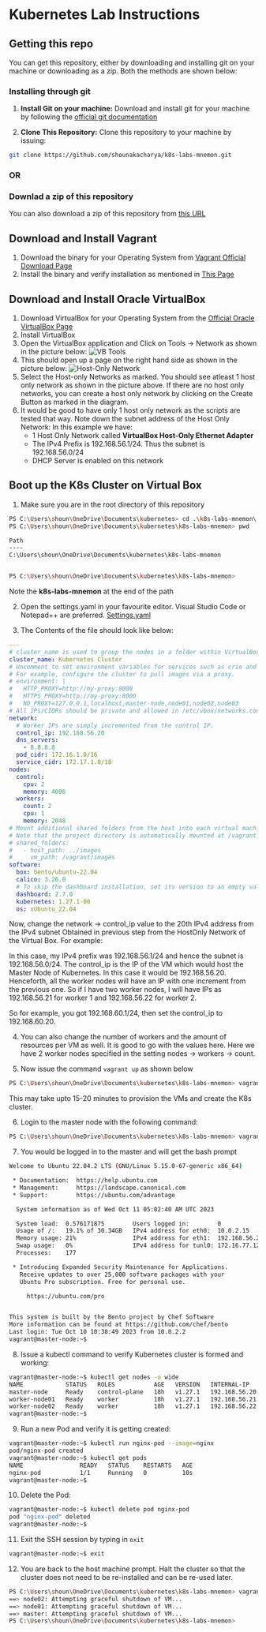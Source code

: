 # Kubernetes Lab Instructions

## Getting this repo 

You can get this repository, either by downloading and installing git on your machine or downloading as a zip. Both the methods are shown below:

### Installing through git


1. **Install Git on your machine:** Download and install git for your machine by following the [official git documentation](https://git-scm.com/downloads)

2. **Clone This Repository:** Clone this repository to your machine by issuing:
```bash
git clone https://github.com/shounakacharya/k8s-labs-mnemon.git
```

### OR

### Downlad a zip of this repository

You can also download a zip of this repository from [this URL](https://github.com/shounakacharya/k8s-labs-mnemon/archive/refs/heads/master.zip)


## Download and Install Vagrant

1. Download the binary for your Operating System from [Vagrant Official Download Page](https://developer.hashicorp.com/vagrant/downloads)
2. Install the binary and verify installation as mentioned in [This Page](https://developer.hashicorp.com/vagrant/tutorials/getting-started/getting-started-install)

## Download and Install Oracle VirtualBox

1. Download VirtualBox for your Operating System from the [Official Oracle VirtualBox Page](https://www.virtualbox.org/wiki/Downloads)
2. Install VirtualBox
3. Open the VirtualBox application and Click on Tools -> Network as shown in the picture below:
![VB Tools](./1-VB-Tools.png)
4. This should open up a page on the right hand side as shown in the picture below:
![Host-Only Network](./2-VB-Networks.png)
5. Select the Host-only Networks as marked. You should see atleast 1 host only network as shown in the picture above. If there are no host only networks, you can create a host only network by clicking on the Create Button as marked in the diagram. 
6. It would be good to have only 1 host only network as the scripts are tested that way. Note down the subnet address of the Host Only Network: In this example we have:
    - 1 Host Only Network called **VirtualBox Host-Only Ethernet Adapter**
    - The IPv4 Prefix is 192.168.56.1/24. Thus the subnet is 192.168.56.0/24
    - DHCP Server is enabled on this network

## Boot up the K8s Cluster on Virtual Box

1. Make sure you are in the root directory of this repository

```bash
PS C:\Users\shoun\OneDrive\Documents\kubernetes> cd .\k8s-labs-mnemon\
PS C:\Users\shoun\OneDrive\Documents\kubernetes\k8s-labs-mnemon> pwd

Path
----
C:\Users\shoun\OneDrive\Documents\kubernetes\k8s-labs-mnemon


PS C:\Users\shoun\OneDrive\Documents\kubernetes\k8s-labs-mnemon>
```
Note the **k8s-labs-mnemon** at the end of the path

2. Open the settings.yaml in your favourite editor. Visual Studio Code or Notepad++ are preferred.
[Settings.yaml](./3-settings-yaml.png)

3. The Contents of the file should look like below:

```yaml
---
# cluster_name is used to group the nodes in a folder within VirtualBox:
cluster_name: Kubernetes Cluster
# Uncomment to set environment variables for services such as crio and kubelet.
# For example, configure the cluster to pull images via a proxy.
# environment: |
#   HTTP_PROXY=http://my-proxy:8000
#   HTTPS_PROXY=http://my-proxy:8000
#   NO_PROXY=127.0.0.1,localhost,master-node,node01,node02,node03
# All IPs/CIDRs should be private and allowed in /etc/vbox/networks.conf.
network:
  # Worker IPs are simply incremented from the control IP.
  control_ip: 192.168.56.20
  dns_servers:
    - 8.8.8.8
  pod_cidr: 172.16.1.0/16
  service_cidr: 172.17.1.0/18
nodes:
  control:
    cpu: 2
    memory: 4096
  workers:
    count: 2
    cpu: 1
    memory: 2048
# Mount additional shared folders from the host into each virtual machine.
# Note that the project directory is automatically mounted at /vagrant.
# shared_folders:
#   - host_path: ../images
#     vm_path: /vagrant/images
software:
  box: bento/ubuntu-22.04
  calico: 3.26.0
  # To skip the dashboard installation, set its version to an empty value or comment it out:
  dashboard: 2.7.0
  kubernetes: 1.27.1-00
  os: xUbuntu_22.04
```
Now, change the network -> control_ip value to the 20th IPv4 address from the IPv4 subnet Obtained in previous step from the HostOnly Network of the Virtual Box. For example:

In this case, my IPv4 prefix was 192.168.56.1/24 and hence the subnet is 192.168.56.0/24. The control_ip is the IP of the VM which would host the Master Node of Kubernetes. In this case it would be 192.168.56.20. Henceforth, all the worker nodes will have an IP with one increment from the previous one. So if I have two worker nodes, I will have IPs as 192.168.56.21 for worker 1 and 192.168.56.22 for worker 2.

So for example, you got 192.168.60.1/24, then set the control_ip to 192.168.60.20.

4. You can also change the number of workers and the amount of resources per VM as well. It is good to go with the values here. Here we have 2 worker nodes specified in the setting nodes -> workers -> count.

5. Now issue the command `vagrant up` as shown below

```bash
PS C:\Users\shoun\OneDrive\Documents\kubernetes\k8s-labs-mnemon> vagrant up
```

This may take upto 15-20 minutes to provision the VMs and create the K8s cluster.

6. Login to the master node with the following command:

```bash
PS C:\Users\shoun\OneDrive\Documents\kubernetes\k8s-labs-mnemon> vagrant ssh master
```

7. You would be logged in to the master and will get the bash prompt

```bash
Welcome to Ubuntu 22.04.2 LTS (GNU/Linux 5.15.0-67-generic x86_64)

 * Documentation:  https://help.ubuntu.com
 * Management:     https://landscape.canonical.com
 * Support:        https://ubuntu.com/advantage

  System information as of Wed Oct 11 05:02:40 AM UTC 2023

  System load:  0.576171875        Users logged in:        0
  Usage of /:   19.1% of 30.34GB   IPv4 address for eth0:  10.0.2.15
  Memory usage: 21%                IPv4 address for eth1:  192.168.56.20
  Swap usage:   0%                 IPv4 address for tunl0: 172.16.77.128
  Processes:    177

 * Introducing Expanded Security Maintenance for Applications.
   Receive updates to over 25,000 software packages with your
   Ubuntu Pro subscription. Free for personal use.

     https://ubuntu.com/pro


This system is built by the Bento project by Chef Software
More information can be found at https://github.com/chef/bento
Last login: Tue Oct 10 10:38:49 2023 from 10.0.2.2
vagrant@master-node:~$
```

8. Issue a kubectl command to verify Kubernetes cluster is formed and working:

```bash
vagrant@master-node:~$ kubectl get nodes -o wide
NAME            STATUS   ROLES           AGE   VERSION   INTERNAL-IP     EXTERNAL-IP   OS-IMAGE             KERNEL-VERSION      CONTAINER-RUNTIME
master-node     Ready    control-plane   18h   v1.27.1   192.168.56.20   <none>        Ubuntu 22.04.2 LTS   5.15.0-67-generic   cri-o://1.27.1
worker-node01   Ready    worker          18h   v1.27.1   192.168.56.21   <none>        Ubuntu 22.04.2 LTS   5.15.0-67-generic   cri-o://1.27.1
worker-node02   Ready    worker          18h   v1.27.1   192.168.56.22   <none>        Ubuntu 22.04.2 LTS   5.15.0-67-generic   cri-o://1.27.1
vagrant@master-node:~$
```

9. Run a new Pod and verify it is getting created:

```bash
vagrant@master-node:~$ kubectl run nginx-pod --image=nginx
pod/nginx-pod created
vagrant@master-node:~$ kubectl get pods
NAME                READY   STATUS    RESTARTS   AGE
nginx-pod           1/1     Running   0          10s
vagrant@master-node:~$
```

10. Delete the Pod:

```bash
vagrant@master-node:~$ kubectl delete pod nginx-pod
pod "nginx-pod" deleted
vagrant@master-node:~$
```

11. Exit the SSH session by typing in `exit`

```bash
vagrant@master-node:~$ exit
```

12. You are back to the host machine prompt. Halt the cluster so that the cluster does not need to be re-installed and can be re-used later.

```bash
PS C:\Users\shoun\OneDrive\Documents\kubernetes\k8s-labs-mnemon> vagrant halt
==> node02: Attempting graceful shutdown of VM...
==> node01: Attempting graceful shutdown of VM...
==> master: Attempting graceful shutdown of VM...
PS C:\Users\shoun\OneDrive\Documents\kubernetes\k8s-labs-mnemon>
```
